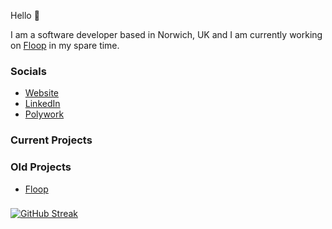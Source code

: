 Hello 👋

I am a software developer based in Norwich, UK and I am currently working on [Floop](https://www.feedback-loop.io) in my spare time.

### Socials

* [Website](https://www.damiensedgwick.com)
* [LinkedIn](https://www.twitter.com/damiensedgwick)
* [Polywork](https://www.polywork.com/dks)

### Current Projects

### Old Projects

* [Floop](https://floop-damiensedgwick.vercel.app/)

###

[![GitHub Streak](https://streak-stats.demolab.com?user=damiensedgwick&hide_border=true)](https://git.io/streak-stats)
